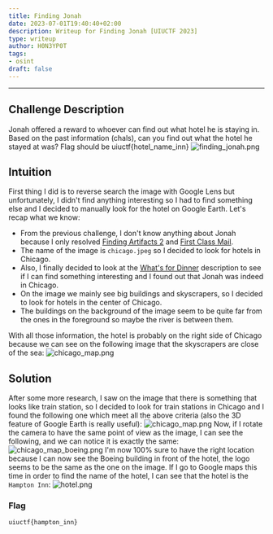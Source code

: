 ```yaml
---
title: Finding Jonah
date: 2023-07-01T19:40:40+02:00
description: Writeup for Finding Jonah [UIUCTF 2023]
type: writeup
author: H0N3YP0T
tags:
- osint
draft: false
---
```

___

## Challenge Description

Jonah offered a reward to whoever can find out what hotel he is staying in. Based on the past information (chals), can you find out what the hotel he stayed at was? Flag should be uiuctf{hotel_name_inn}
![finding_jonah.png](/images/uiuctf_2023/chicago.jpeg)

## Intuition

First thing I did is to reverse search the image with Google Lens but unfortunately, I didn't find anything interesting so I had to find something else and I decided to manually look for the hotel on Google Earth.
Let's recap what we know:
- From the previous challenge, I don't know anything about Jonah because I only resolved [Finding Artifacts 2](/uiuctf_2023/finding_artifacts_2) and [First Class Mail](/uiuctf_2023/first_class_mail).
- The name of the image is `chicago.jpeg` so I decided to look for hotels in Chicago.
- Also, I finally decided to look at the [What's for Dinner](/uiuctf_2023/whats_for_dinner) description to see if I can find something interesting and I found out that Jonah was indeed in Chicago.
- On the image we mainly see big buildings and skyscrapers, so I decided to look for hotels in the center of Chicago.
- The buildings on the background of the image seem to be quite far from the ones in the foreground so maybe the river is between them.

With all those information, the hotel is probably on the right side of Chicago because we can see on the following image that the
skyscrapers are close of the sea:
![chicago_map.png](/images/uiuctf_2023/earth.png)

## Solution

After some more research, I saw on the image that there is something that looks like train station, so I decided to look for train stations in Chicago and I found the following one which meet all the above criteria (also the 3D feature of Google Earth is really useful):
![chicago_map.png](/images/uiuctf_2023/chicago_train.png)
Now, if I rotate the camera to have the same point of view as the image, I can see the following, and we can notice it is exactly the same:
![chicago_map_boeing.png](/images/uiuctf_2023/boeing.png)
I'm now 100% sure to have the right location because I can now see the Boeing building in front of the hotel, the logo seems to be the same as the one on the image.
If I go to Google maps this time in order to find the name of the hotel, I can see that the hotel is the `Hampton Inn`:
![hotel.png](/images/uiuctf_2023/hotel.png)
### Flag

`uiuctf{hampton_inn}`

